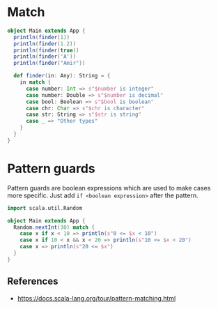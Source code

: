 # Match

```scala
object Main extends App {
  println(finder(1))
  println(finder(1.2))
  println(finder(true))
  println(finder('A'))
  println(finder("Amir"))

  def finder(in: Any): String = {
    in match {
      case number: Int => s"$number is integer"
      case number: Double => s"$number is decimal"
      case bool: Boolean => s"$bool is boolean"
      case chr: Char => s"$chr is character"
      case str: String => s"$str is string"
      case _ => "Other types"
    }
  }
}
```

# Pattern guards

Pattern guards are boolean expressions which are used to make cases more specific. Just add `if <boolean expression>` after the pattern.

```scala
import scala.util.Random

object Main extends App {
  Random.nextInt(30) match {
    case x if x < 10 => println(s"0 <= $x < 10")
    case x if 10 < x && x < 20 => println(s"10 <= $x < 20")
    case x => println(s"20 <= $x")
  }
}
```

## References

* https://docs.scala-lang.org/tour/pattern-matching.html
